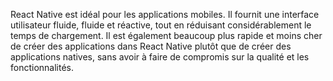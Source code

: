 React Native est idéal pour les applications mobiles. Il fournit une interface utilisateur fluide, fluide et réactive, tout en réduisant considérablement le temps de chargement. Il est également beaucoup plus rapide et moins cher de créer des applications dans React Native plutôt que de créer des applications natives, sans avoir à faire de compromis sur la qualité et les fonctionnalités.
